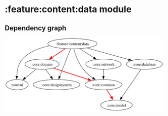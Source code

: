 # :feature:content:data module
## Dependency graph
![Dependency graph](../../../docs/images/graphs/dep_graph_feature_content_data.svg)
